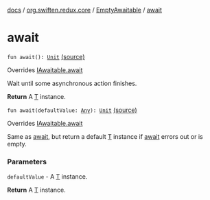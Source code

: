 [docs](../../index.md) / [org.swiften.redux.core](../index.md) / [EmptyAwaitable](index.md) / [await](./await.md)

# await

`fun await(): `[`Unit`](https://kotlinlang.org/api/latest/jvm/stdlib/kotlin/-unit/index.html) [(source)](https://github.com/protoman92/KotlinRedux/tree/master/common\common-core\src\main\kotlin/org/swiften/redux/core/Awaitable.kt#L47)

Overrides [IAwaitable.await](../-i-awaitable/await.md)

Wait until some asynchronous action finishes.

**Return**
A [T](../-i-awaitable/index.md#T) instance.

`fun await(defaultValue: `[`Any`](https://kotlinlang.org/api/latest/jvm/stdlib/kotlin/-any/index.html)`): `[`Unit`](https://kotlinlang.org/api/latest/jvm/stdlib/kotlin/-unit/index.html) [(source)](https://github.com/protoman92/KotlinRedux/tree/master/common\common-core\src\main\kotlin/org/swiften/redux/core/Awaitable.kt#L48)

Overrides [IAwaitable.await](../-i-awaitable/await.md)

Same as [await](../-i-awaitable/await.md), but return a default [T](../-i-awaitable/index.md#T) instance if [await](../-i-awaitable/await.md) errors out or is empty.

### Parameters

`defaultValue` - A [T](../-i-awaitable/index.md#T) instance.

**Return**
A [T](../-i-awaitable/index.md#T) instance.

